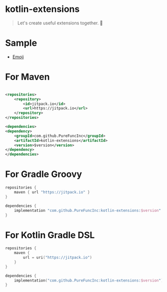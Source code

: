 # kotlin-extensions

> Let's create useful extensions together. 🗿

# Sample

* [Emoji](docs/emoji.md)

# For Maven

```xml

<repositories>
    <repository>
        <id>jitpack.io</id>
        <url>https://jitpack.io</url>
    </repository>
</repositories>

<dependencies>
<dependency>
    <groupId>com.github.PureFuncInc</groupId>
    <artifactId>kotlin-extensions</artifactId>
    <version>$version</version>
</dependency>
</dependencies>
```

# For Gradle Groovy

```groovy
repositories {
    maven { url "https://jitpack.io" }
}

dependencies {
    implementation "com.github.PureFuncInc:kotlin-extensions:$version"
}
```

# For Kotlin Gradle DSL

```kotlin
repositories {
    maven {
        url = uri("https://jitpack.io")
    }
}

dependencies {
    implementation("com.github.PureFuncInc:kotlin-extensions:$version")
}
```
